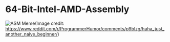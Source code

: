 # 64-Bit-Intel-AMD-Assembly

![ASM Meme](https://i.redd.it/xzh78pm1lwi71.png)(Image credit: https://www.reddit.com/r/ProgrammerHumor/comments/p9blzg/haha_just_another_naive_beginner/)